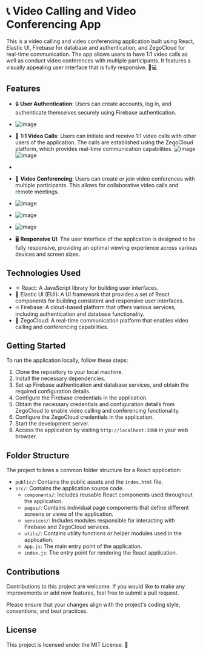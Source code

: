 # 📞 Video Calling and Video Conferencing App

This is a video calling and video conferencing application built using React, Elastic UI, Firebase for database and authentication, and ZegoCloud for real-time communication. The app allows users to have 1:1 video calls as well as conduct video conferences with multiple participants. It features a visually appealing user interface that is fully responsive. 📱💻

## Features

- 🔒 **User Authentication**: Users can create accounts, log in, and authenticate themselves securely using Firebase authentication.
- ![image](https://github.com/jiyanpatil07/video-Conferencing-app/assets/76421551/2d835639-82f8-40bf-ab13-d9c89abe5273)

- 🎥 **1:1 Video Calls**: Users can initiate and receive 1:1 video calls with other users of the application. The calls are established using the ZegoCloud platform, which provides real-time communication capabilities.
  ![image](https://github.com/jiyanpatil07/video-Conferencing-app/assets/76421551/e40151cd-3b4f-4cf3-a609-c5ee204e8cd3)
![image](https://github.com/jiyanpatil07/video-Conferencing-app/assets/76421551/68ae18ae-c18d-463b-9c00-502b9e83911c)

- 
- 🎉 **Video Conferencing**: Users can create or join video conferences with multiple participants. This allows for collaborative video calls and remote meetings.
- ![image](https://github.com/jiyanpatil07/video-Conferencing-app/assets/76421551/a8b91060-41e9-4a72-ba6c-d043ceae4281)
- ![image](https://github.com/jiyanpatil07/video-Conferencing-app/assets/76421551/3a555041-31e3-4fce-b527-2ea7708643fc)
- ![image](https://github.com/jiyanpatil07/video-Conferencing-app/assets/76421551/3dcf11ad-1fad-4aac-86e4-055a328fdffe)



- 🖥️ **Responsive UI**: The user interface of the application is designed to be fully responsive, providing an optimal viewing experience across various devices and screen sizes.

## Technologies Used

- ⚛️ React: A JavaScript library for building user interfaces.
- 💎 Elastic UI (EUI): A UI framework that provides a set of React components for building consistent and responsive user interfaces.
- 🔥 Firebase: A cloud-based platform that offers various services, including authentication and database functionality.
- 📡 ZegoCloud: A real-time communication platform that enables video calling and conferencing capabilities.

## Getting Started

To run the application locally, follow these steps:

1. Clone the repository to your local machine.
2. Install the necessary dependencies.
3. Set up Firebase authentication and database services, and obtain the required configuration details.
4. Configure the Firebase credentials in the application.
5. Obtain the necessary credentials and configuration details from ZegoCloud to enable video calling and conferencing functionality.
6. Configure the ZegoCloud credentials in the application.
7. Start the development server.
8. Access the application by visiting `http://localhost:3000` in your web browser.

## Folder Structure

The project follows a common folder structure for a React application:

- `public/`: Contains the public assets and the `index.html` file.
- `src/`: Contains the application source code.
  - `components/`: Includes reusable React components used throughout the application.
  - `pages/`: Contains individual page components that define different screens or views of the application.
  - `services/`: Includes modules responsible for interacting with Firebase and ZegoCloud services.
  - `utils/`: Contains utility functions or helper modules used in the application.
  - `App.js`: The main entry point of the application.
  - `index.js`: The entry point for rendering the React application.

## Contributions

Contributions to this project are welcome. If you would like to make any improvements or add new features, feel free to submit a pull request.

Please ensure that your changes align with the project's coding style, conventions, and best practices.

## License

This project is licensed under the MIT License. 📜
